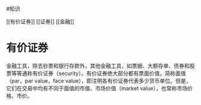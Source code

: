 
#知识 

[[有价证券]]
[[证券]]
[[金融]]

# 有价证券


金融工具，除去钞票和银行存款外，其他金融工具，如票据、大额存单、债券和股票等等通称有价证券（security）。有价证券绝大部分都有票面价值，简称面值（par，par value，face value），即注明各有价证券代表多少货币单位。但是，它们在交易中均有不同于面值的市值、市场价值（market value），也常称市场价格、市价。